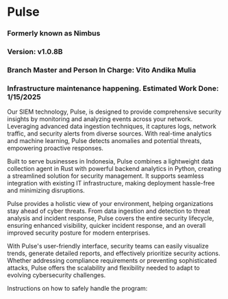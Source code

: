 # Pulse

### Formerly known as Nimbus

### Version: v1.0.8B

### Branch Master and Person In Charge: Vito Andika Mulia

### Infrastructure maintenance happening. Estimated Work Done: 1/15/2025

Our SIEM technology, Pulse, is designed to provide comprehensive security insights by monitoring and analyzing events across your network. Leveraging advanced data ingestion techniques, it captures logs, network traffic, and security alerts from diverse sources. With real-time analytics and machine learning, Pulse detects anomalies and potential threats, empowering proactive responses.

Built to serve businesses in Indonesia, Pulse combines a lightweight data collection agent in Rust with powerful backend analytics in Python, creating a streamlined solution for security management. It supports seamless integration with existing IT infrastructure, making deployment hassle-free and minimizing disruptions.

Pulse provides a holistic view of your environment, helping organizations stay ahead of cyber threats. From data ingestion and detection to threat analysis and incident response, Pulse covers the entire security lifecycle, ensuring enhanced visibility, quicker incident response, and an overall improved security posture for modern enterprises.

With Pulse's user-friendly interface, security teams can easily visualize trends, generate detailed reports, and effectively prioritize security actions. Whether addressing compliance requirements or preventing sophisticated attacks, Pulse offers the scalability and flexibility needed to adapt to evolving cybersecurity challenges.

Instructions on how to safely handle the program:
<TBD>
